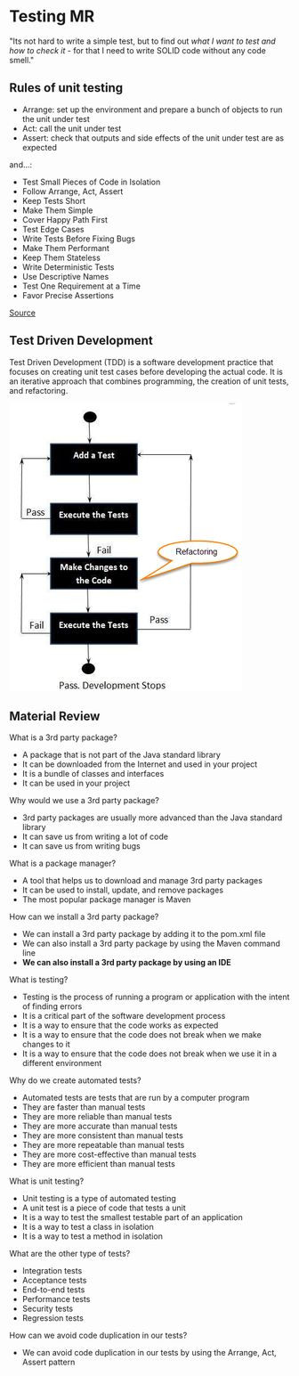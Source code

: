 # Testing MR

"Its not hard to write a simple test, but to find out _what I want to test and how to check it_ - for that I need to write SOLID code without any code smell."

## Rules of unit testing
- Arrange: set up the environment and prepare a bunch of objects to run the unit under test
- Act: call the unit under test
- Assert: check that outputs and side effects of the unit under test are as expected

and...:

- Test Small Pieces of Code in Isolation
- Follow Arrange, Act, Assert
- Keep Tests Short
- Make Them Simple
- Cover Happy Path First
- Test Edge Cases
- Write Tests Before Fixing Bugs
- Make Them Performant
- Keep Them Stateless
- Write Deterministic Tests
- Use Descriptive Names
- Test One Requirement at a Time
- Favor Precise Assertions

[Source](https://leanylabs.com/blog/good-unit-tests/)

## Test Driven Development
Test Driven Development (TDD) is a software development practice that focuses on creating unit test cases before developing the actual code. It is an iterative approach that combines programming, the creation of unit tests, and refactoring.

![img.png](img.png)


## Material Review

What is a 3rd party package?
- A package that is not part of the Java standard library
- It can be downloaded from the Internet and used in your project
- It is a bundle of classes and interfaces
- It can be used in your project

Why would we use a 3rd party package?

- 3rd party packages are usually more advanced than the Java standard library
- It can save us from writing a lot of code
- It can save us from writing bugs

What is a package manager?

- A tool that helps us to download and manage 3rd party packages
- It can be used to install, update, and remove packages
- The most popular package manager is Maven

How can we install a 3rd party package?

- We can install a 3rd party package by adding it to the pom.xml file
- We can also install a 3rd party package by using the Maven command line
- **We can also install a 3rd party package by using an IDE**

What is testing?
- Testing is the process of running a program or application with the intent of finding errors
- It is a critical part of the software development process
- It is a way to ensure that the code works as expected
- It is a way to ensure that the code does not break when we make changes to it
- It is a way to ensure that the code does not break when we use it in a different environment

Why do we create automated tests?
- Automated tests are tests that are run by a computer program
- They are faster than manual tests
- They are more reliable than manual tests
- They are more accurate than manual tests
- They are more consistent than manual tests
- They are more repeatable than manual tests
- They are more cost-effective than manual tests
- They are more efficient than manual tests

What is unit testing?
- Unit testing is a type of automated testing
- A unit test is a piece of code that tests a unit
- It is a way to test the smallest testable part of an application
- It is a way to test a class in isolation
- It is a way to test a method in isolation

What are the other type of tests?
- Integration tests
- Acceptance tests
- End-to-end tests
- Performance tests
- Security tests
- Regression tests

How can we avoid code duplication in our tests?
- We can avoid code duplication in our tests by using the Arrange, Act, Assert pattern

